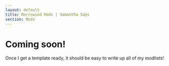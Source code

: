 ```yaml
---
layout: default
title: Morrowind Mods | Samantha Says
section: Mods
---
```


<h1>Coming soon!</h1>

Once I get a template ready, it should be easy to write up all of my modlists!